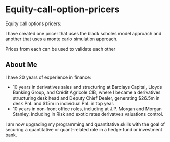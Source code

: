 # Equity-call-option-pricers
Equity call options pricers: 

I have created one pricer that uses the black scholes model approach and another that uses a monte carlo simulation approach.

Prices from each can be used to validate each other

## About Me
I have 20 years of experience in finance:

- 10 years in derivatives sales and structuring at Barclays Capital, Lloyds Banking Group, and Crédit Agricole CIB, where I became a derivatives structuring desk head and Deputy Chief Dealer, generating $26.5m in desk PnL and $15m in individual PnL in top year.
- 10 years in non-front office roles, including at J.P. Morgan and Morgan Stanley, including in Risk and exotic rates derivatves valuations control.

I am now upgrading my programming and quantitative skills with the goal of securing a quantitative or quant-related role in a hedge fund or investment bank.
